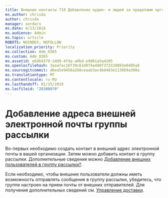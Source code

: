```yaml
---
title: Внешние контакты 718 Добавление аудио- и людей за пределами организации в список рассылки
ms.author: chrisda
author: chrisda
manager: serdars
ms.date: 4/13/2018
ms.audience: Admin
ms.topic: article
ROBOTS: NOINDEX, NOFOLLOW
localization_priority: Priority
ms.collection: Adm_O365
ms.custom: Adm_O365
ms.assetid: e6d64379-2dd9-4fda-a9bd-e9d61a5a4205
ms.openlocfilehash: 3aaafac16f39c61d074a488f373329893e0485a8
ms.sourcegitcommit: d6ea5e9458a2b8ceaab3ac4bd483e1130b9a398a
ms.translationtype: MT
ms.contentlocale: ru-RU
ms.lasthandoff: 01/15/2019
ms.locfileid: "28308070"
---
```

# <a name="add-external-email-addresses-to-a-distribution-group"></a>Добавление адреса внешней электронной почты группы рассылки

Во-первых необходимо создать контакт в внешний адрес электронной почты в вашей организации. Затем можно добавить контакт в группу рассылки. Дополнительные сведения можно [Добавление внешних пользователей в группу рассылки?](https://support.office.com/client/caa0f310-0bb7-48e3-8ad2-cb358b53bbba).
  
Если необходимо, чтобы внешние пользователи должны иметь возможность отправлять сообщения в группу рассылки, убедитесь, что группе настроен на прием почты от внешних отправителей. Для получения дополнительных сведений см. [Управление доставки](https://technet.microsoft.com/library/bb124513.aspx#deliverymanagement).
  

